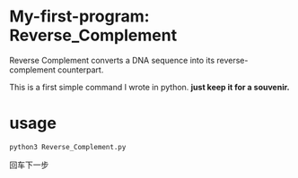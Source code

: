My-first-program: Reverse_Complement
====
Reverse Complement converts a DNA sequence into its reverse-complement counterpart. 

This is a first simple command I wrote in python. **just keep it for a souvenir.**
# usage
```python3 Reverse_Complement.py```


 回车下一步

